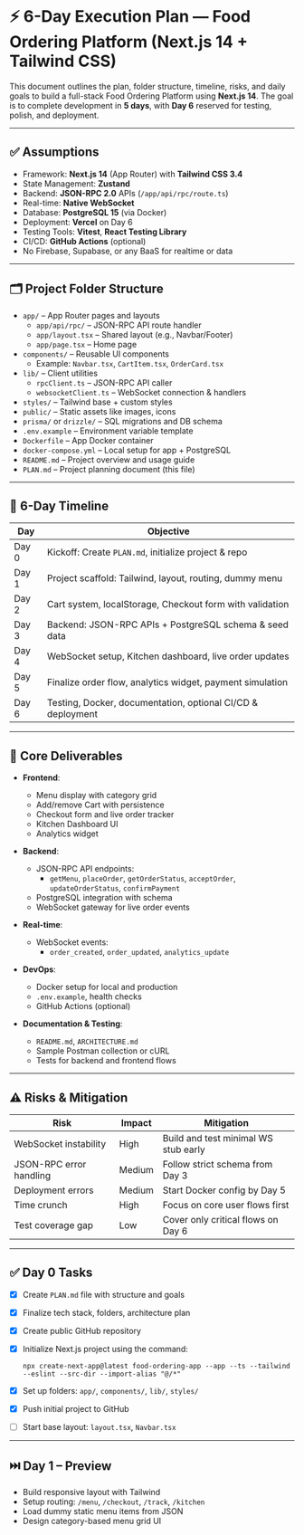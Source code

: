 # ⚡ 6-Day Execution Plan — Food Ordering Platform (Next.js 14 + Tailwind CSS)

This document outlines the plan, folder structure, timeline, risks, and daily goals to build a full-stack Food Ordering Platform using **Next.js 14**. The goal is to complete development in **5 days**, with **Day 6** reserved for testing, polish, and deployment.

---

## ✅ Assumptions

- Framework: **Next.js 14** (App Router) with **Tailwind CSS 3.4**
- State Management: **Zustand**
- Backend: **JSON-RPC 2.0** APIs (`/app/api/rpc/route.ts`)
- Real-time: **Native WebSocket**
- Database: **PostgreSQL 15** (via Docker)
- Deployment: **Vercel** on Day 6
- Testing Tools: **Vitest**, **React Testing Library**
- CI/CD: **GitHub Actions** (optional)
- No Firebase, Supabase, or any BaaS for realtime or data

---

## 🗂 Project Folder Structure

- `app/` – App Router pages and layouts
  - `app/api/rpc/` – JSON-RPC API route handler
  - `app/layout.tsx` – Shared layout (e.g., Navbar/Footer)
  - `app/page.tsx` – Home page
- `components/` – Reusable UI components
  - Example: `Navbar.tsx`, `CartItem.tsx`, `OrderCard.tsx`
- `lib/` – Client utilities
  - `rpcClient.ts` – JSON-RPC API caller
  - `websocketClient.ts` – WebSocket connection & handlers
- `styles/` – Tailwind base + custom styles
- `public/` – Static assets like images, icons
- `prisma/` or `drizzle/` – SQL migrations and DB schema
- `.env.example` – Environment variable template
- `Dockerfile` – App Docker container
- `docker-compose.yml` – Local setup for app + PostgreSQL
- `README.md` – Project overview and usage guide
- `PLAN.md` – Project planning document (this file)

---

## 📆 6-Day Timeline

| Day | Objective |
|-----|-----------|
| Day 0 | Kickoff: Create `PLAN.md`, initialize project & repo |
| Day 1 | Project scaffold: Tailwind, layout, routing, dummy menu |
| Day 2 | Cart system, localStorage, Checkout form with validation |
| Day 3 | Backend: JSON-RPC APIs + PostgreSQL schema & seed data |
| Day 4 | WebSocket setup, Kitchen dashboard, live order updates |
| Day 5 | Finalize order flow, analytics widget, payment simulation |
| Day 6 | Testing, Docker, documentation, optional CI/CD & deployment |

---

## 📌 Core Deliverables

- **Frontend**:
  - Menu display with category grid
  - Add/remove Cart with persistence
  - Checkout form and live order tracker
  - Kitchen Dashboard UI
  - Analytics widget

- **Backend**:
  - JSON-RPC API endpoints:
    - `getMenu`, `placeOrder`, `getOrderStatus`, `acceptOrder`, `updateOrderStatus`, `confirmPayment`
  - PostgreSQL integration with schema
  - WebSocket gateway for live order events

- **Real-time**:
  - WebSocket events:
    - `order_created`, `order_updated`, `analytics_update`

- **DevOps**:
  - Docker setup for local and production
  - `.env.example`, health checks
  - GitHub Actions (optional)

- **Documentation & Testing**:
  - `README.md`, `ARCHITECTURE.md`
  - Sample Postman collection or cURL
  - Tests for backend and frontend flows

---

## ⚠️ Risks & Mitigation

| Risk | Impact | Mitigation |
|------|--------|------------|
| WebSocket instability | High | Build and test minimal WS stub early |
| JSON-RPC error handling | Medium | Follow strict schema from Day 3 |
| Deployment errors | Medium | Start Docker config by Day 5 |
| Time crunch | High | Focus on core user flows first |
| Test coverage gap | Low | Cover only critical flows on Day 6 |

---

## ✅ Day 0 Tasks

- [x] Create `PLAN.md` file with structure and goals
- [x] Finalize tech stack, folders, architecture plan
- [x] Create public GitHub repository
- [x] Initialize Next.js project using the command:

  `npx create-next-app@latest food-ordering-app --app --ts --tailwind --eslint --src-dir --import-alias "@/*"`

- [x] Set up folders: `app/`, `components/`, `lib/`, `styles/`
- [x] Push initial project to GitHub
- [ ] Start base layout: `layout.tsx`, `Navbar.tsx`

---

## ⏭️ Day 1 – Preview

- Build responsive layout with Tailwind
- Setup routing: `/menu`, `/checkout`, `/track`, `/kitchen`
- Load dummy static menu items from JSON
- Design category-based menu grid UI
